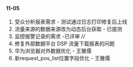 #### 11-05
1. 受众分析报表需求 - 测试通过日志打印修复后上线
2. 流量来源的数据来源改为动态后台获取 - 已提测
3. 监控报警记录的需求 -已评审
//
1. 修复外部数据平台 DSP 流量下载报表的问题
2. 华为浏览器对外数据优化 - 王雅儒
3. 新request_pos_list位置字段优化 - 王雅儒
